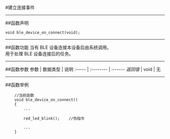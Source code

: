 #建立连接事件
***
##函数声明
```
void ble_device_on_connect(void);
```

***
##函数功能
当有 BLE 设备连接本设备后由系统调用。  
用于处理 BLE 设备连接后的任务。

***
##函数参数
参数    | 数据类型   | 说明
:----- | :-------- | :------
*返回值*  | void      | 无

***
##函数举例
```
	//当前函数
	void ble_device_on_connect()
	{
		...
		
		red_led_blink();	//伪指令
		
		...
	}
```	

